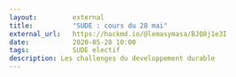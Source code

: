 ```yaml
---
layout:         external
title:          "SUDE : cours du 28 mai"
external_url:   https://hackmd.io/@lemasymasa/BJQ8j1e3I
date:           2020-05-28 10:00
tags:           SUDE electif
description: Les challenges du developpement durable
---
```

